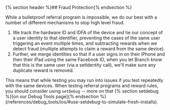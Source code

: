 
{% section header %}## Fraud Protection{% endsection %}

While a bulletproof referral program is impossible, we do our best with a number of different mechanisms to stop high level fraud. 

1. We track the hardware ID and IDFA of the device and tie our concept of a user identity to that identifier, preventing the cases of the same user triggering an event multiple times, and subtracting rewards when we detect fraud (multiple attempts to claim a reward from the same device). 
2. Further, we merge identities so that if a user signs in on their iPhone and then their iPad using the same Facebook ID, when you let Branch know that this is the same user (via a setIdentity call), we'll make sure any duplicate reward is removed. 

This means that while testing you may run into issues if you test repeatedly with the same devices. When testing referral programs and reward rules, you should consider using `setDebug` -- more on that {% section setdebug %}[on our Debug Tools page]{% endsection %}(/references/debug_tools/ios/#use-setdebug-to-simulate-fresh-installs).
